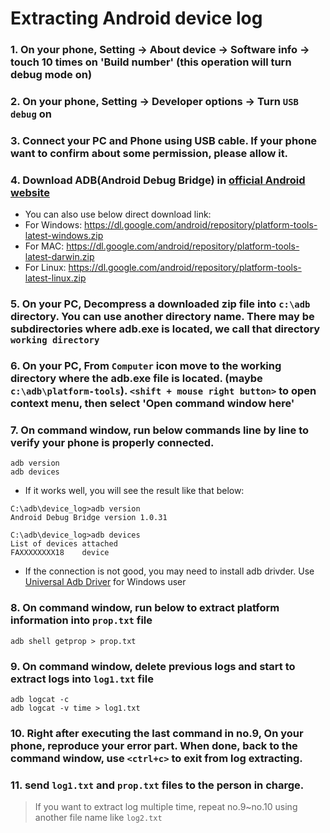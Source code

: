 # Extracting Android device log

### 1. On your phone, Setting -> About device -> Software info -> touch 10 times on 'Build number' (this operation will turn debug mode on)

### 2. On your phone, Setting -> Developer options -> Turn `USB debug` on

### 3. Connect your PC and Phone using USB cable. If your phone want to confirm about some permission, please allow it.

### 4. Download ADB(Android Debug Bridge) in [official Android website][official_android_website]
- You can also use below direct download link:
- For Windows: https://dl.google.com/android/repository/platform-tools-latest-windows.zip
- For MAC: https://dl.google.com/android/repository/platform-tools-latest-darwin.zip
- For Linux: https://dl.google.com/android/repository/platform-tools-latest-linux.zip

### 5. On your PC, Decompress a downloaded zip file into `c:\adb` directory. You can use another directory name. There may be subdirectories where adb.exe is located, we call that directory `working directory`

### 6. On your PC, From `Computer` icon move to the working directory where the adb.exe file is located. (maybe `c:\adb\platform-tools`). `<shift + mouse right button>` to open context menu, then select 'Open command window here'

### 7. On command window, run below commands line by line to verify your phone is properly connected.
```
adb version
adb devices
```

- If it works well, you will see the result like that below:

```
C:\adb\device_log>adb version
Android Debug Bridge version 1.0.31

C:\adb\device_log>adb devices
List of devices attached
FAXXXXXXXX18    device
```

- If the connection is not good, you may need to install adb drivder. Use [Universal Adb Driver][universal_adb_driver] for Windows user 

### 8. On command window, run below to extract platform information into `prop.txt` file

```
adb shell getprop > prop.txt
```

### 9. On command window, delete previous logs and start to extract logs into `log1.txt` file

```
adb logcat -c
adb logcat -v time > log1.txt
```

### 10. Right after executing the last command in no.9, On your phone, reproduce your error part. When done, back to the command window, use `<ctrl+c>` to exit from log extracting.

### 11. send `log1.txt` and `prop.txt` files to the person in charge.

> If you want to extract log multiple time, repeat no.9~no.10 using another file name like `log2.txt`


[official_android_website]: https://developer.android.com/studio/releases/platform-tools.html
[universal_adb_driver]: https://github.com/b6pzeusbc54tvhw5jgpyw8pwz2x6gs/about-debug/raw/master/android/universaladbdriver_v4.0.zip
